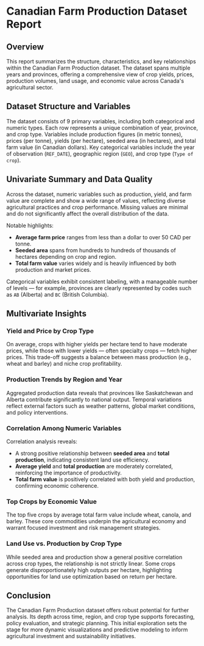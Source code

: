 # Canadian Farm Production Dataset Report

## Overview

This report summarizes the structure, characteristics, and key relationships within the Canadian Farm Production dataset. The dataset spans multiple years and provinces, offering a comprehensive view of crop yields, prices, production volumes, land usage, and economic value across Canada's agricultural sector.

## Dataset Structure and Variables

The dataset consists of 9 primary variables, including both categorical and numeric types. Each row represents a unique combination of year, province, and crop type. Variables include production figures (in metric tonnes), prices (per tonne), yields (per hectare), seeded area (in hectares), and total farm value (in Canadian dollars). Key categorical variables include the year of observation (`REF_DATE`), geographic region (`GEO`), and crop type (`Type of crop`).

## Univariate Summary and Data Quality

Across the dataset, numeric variables such as production, yield, and farm value are complete and show a wide range of values, reflecting diverse agricultural practices and crop performance. Missing values are minimal and do not significantly affect the overall distribution of the data.

Notable highlights:

- **Average farm price** ranges from less than a dollar to over 50 CAD per tonne.
- **Seeded area** spans from hundreds to hundreds of thousands of hectares depending on crop and region.
- **Total farm value** varies widely and is heavily influenced by both production and market prices.

Categorical variables exhibit consistent labeling, with a manageable number of levels — for example, provinces are clearly represented by codes such as `AB` (Alberta) and `BC` (British Columbia).

## Multivariate Insights

### Yield and Price by Crop Type

On average, crops with higher yields per hectare tend to have moderate prices, while those with lower yields — often specialty crops — fetch higher prices. This trade-off suggests a balance between mass production (e.g., wheat and barley) and niche crop profitability.

### Production Trends by Region and Year

Aggregated production data reveals that provinces like Saskatchewan and Alberta contribute significantly to national output. Temporal variations reflect external factors such as weather patterns, global market conditions, and policy interventions.

### Correlation Among Numeric Variables

Correlation analysis reveals:

- A strong positive relationship between **seeded area** and **total production**, indicating consistent land use efficiency.
- **Average yield** and **total production** are moderately correlated, reinforcing the importance of productivity.
- **Total farm value** is positively correlated with both yield and production, confirming economic coherence.

### Top Crops by Economic Value

The top five crops by average total farm value include wheat, canola, and barley. These core commodities underpin the agricultural economy and warrant focused investment and risk management strategies.

### Land Use vs. Production by Crop Type

While seeded area and production show a general positive correlation across crop types, the relationship is not strictly linear. Some crops generate disproportionately high outputs per hectare, highlighting opportunities for land use optimization based on return per hectare.

## Conclusion

The Canadian Farm Production dataset offers robust potential for further analysis. Its depth across time, region, and crop type supports forecasting, policy evaluation, and strategic planning. This initial exploration sets the stage for more dynamic visualizations and predictive modeling to inform agricultural investment and sustainability initiatives.
